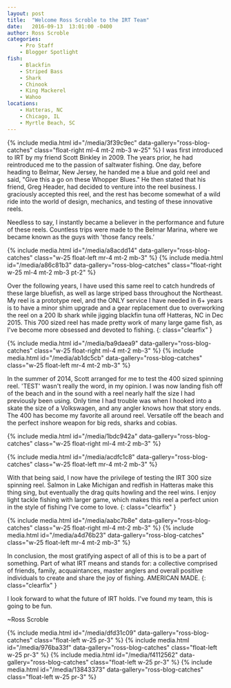 ```yaml
---
layout: post
title:  "Welcome Ross Scroble to the IRT Team"
date:   2016-09-13  13:01:00 -0400
author: Ross Scroble
categories: 
    - Pro Staff
    - Blogger Spotlight
fish: 
    - Blackfin
    - Striped Bass
    - Shark
    - Chinook
    - King Mackerel 
    - Wahoo
locations:
    - Hatteras, NC
    - Chicago, IL
    - Myrtle Beach, SC
---
```


{% include media.html id="/media/3f39c9ec" data-gallery="ross-blog-catches" class="float-right ml-4 mt-2 mb-3 w-25" %}
I was first introduced to IRT by my friend Scott Binkley in 2009. The years prior, he had reintroduced me to the passion of saltwater fishing. One day, before heading to Belmar, New Jersey, he handed me a blue and gold reel and said, "Give this a go on these Whopper Blues." He then stated that his friend, Greg Header, had decided to venture into the reel business. I graciously accepted this reel, and the rest has become somewhat of a wild ride into the world of design, mechanics, and testing of these innovative reels.



Needless to say, I instantly became a believer in the performance and future of these reels. Countless trips were made to the Belmar Marina, where we became known as the guys with 'those fancy reels.’ 

{% include media.html id="/media/a8acdd14" data-gallery="ross-blog-catches" class="w-25 float-left mr-4 mt-2 mb-3" %}
{% include media.html id="/media/a86c81b3" data-gallery="ross-blog-catches" class="float-right w-25 ml-4 mt-2 mb-3 pt-2" %}

Over the following years, I have used this same reel to catch hundreds of these large bluefish, as well as large striped bass throughout the Northeast. My reel is a prototype reel, and the ONLY service I have needed in 6+ years is to have a minor shim upgrade and a gear replacement due to overworking the reel on a 200 lb shark while jigging blackfin tuna off Hatteras, NC in Dec 2015. This 700 sized reel has made pretty work of many large game fish, as I've become more obsessed and devoted to fishing.
{: class="clearfix" }


{% include media.html id="/media/ba9daea9" data-gallery="ross-blog-catches" class="w-25 float-right ml-4 mt-2 mb-3" %}
{% include media.html id="/media/ab1dc5cb" data-gallery="ross-blog-catches" class="w-25 float-left mr-4 mt-2 mb-3" %}


In the summer of 2014, Scott arranged for me to test the 400 sized spinning reel. 'TEST' wasn't really the word, in my opinion. I was now landing fish off of the beach and in the sound with a reel nearly half the size I had previously been using. Only time I had trouble was when I hooked into a skate the size of a Volkswagen, and any angler knows how that story ends. The 400 has become my favorite all around reel. Versatile off the beach and the perfect inshore weapon for big reds, sharks and cobias.

{% include media.html id="/media/1bdc942a" data-gallery="ross-blog-catches" class="w-25 float-right ml-4 mt-2 mb-3" %}

{% include media.html id="/media/acdfc1c8" data-gallery="ross-blog-catches" class="w-25 float-left mr-4 mt-2 mb-3" %}

With that being said, I now have the privilege of testing the IRT 300 size spinning reel. Salmon in Lake Michigan and redfish in Hatteras make this thing sing, but eventually the drag quits howling and the reel wins. I enjoy light tackle fishing with larger game, which makes this reel a perfect union in the style of fishing I've come to love.
{: class="clearfix" }

{% include media.html id="/media/aabc7b8e" data-gallery="ross-blog-catches" class="w-25 float-right ml-4 mt-2 mb-3" %}
{% include media.html id="/media/a4d76b23" data-gallery="ross-blog-catches" class="w-25 float-left mr-4 mt-2 mb-3" %}

In conclusion, the most gratifying aspect of all of this is to be a part of something. Part of what IRT means and stands for: a collective comprised of friends, family, acquaintances, master anglers and overall positive individuals to create and share the joy of fishing. AMERICAN MADE.
{: class="clearfix" }

I look forward to what the future of IRT holds. I've found my team, this is going to be fun.

~Ross Scroble

{% include media.html id="/media/dfd31c09" data-gallery="ross-blog-catches" class="float-left w-25 pr-3" %}
{% include media.html id="/media/976ba33f" data-gallery="ross-blog-catches" class="float-left w-25 pr-3" %}
{% include media.html id="/media/f4112562" data-gallery="ross-blog-catches" class="float-left w-25 pr-3" %}
{% include media.html id="/media/13843373" data-gallery="ross-blog-catches" class="float-left w-25 pr-3" %}








